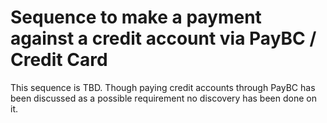 # Sequence to make a payment against a credit account via PayBC / Credit Card

This sequence is TBD. Though paying credit accounts through PayBC has been discussed as a possible requirement no discovery has been done on it.

```mermaid

```
